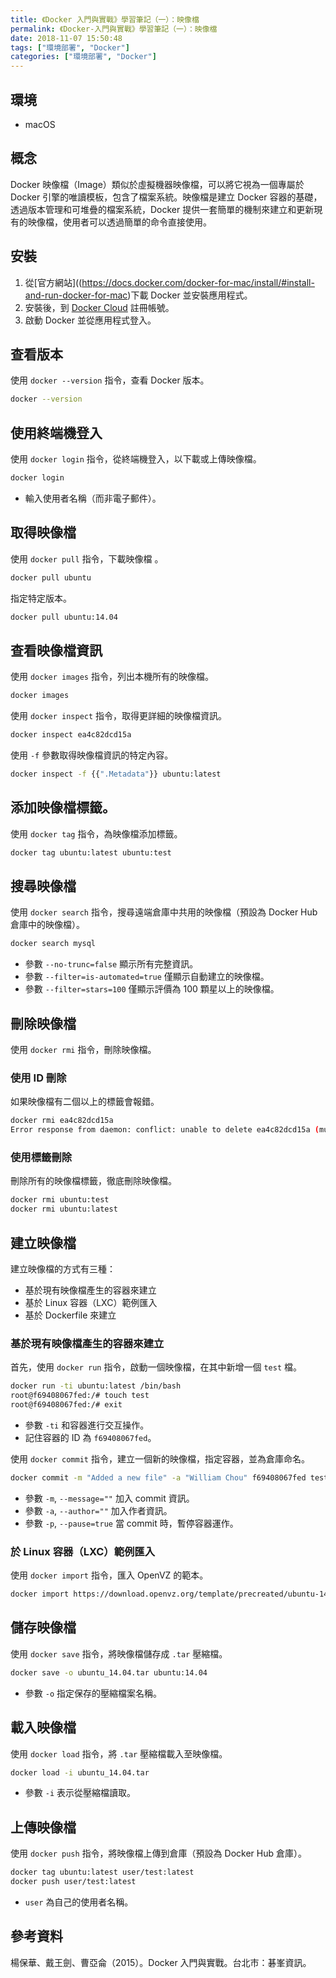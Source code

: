 ```yaml
---
title: 《Docker 入門與實戰》學習筆記（一）：映像檔
permalink: 《Docker-入門與實戰》學習筆記（一）：映像檔
date: 2018-11-07 15:50:48
tags: ["環境部署", "Docker"]
categories: ["環境部署", "Docker"]
---
```


## 環境

- macOS

## 概念

Docker 映像檔（Image）類似於虛擬機器映像檔，可以將它視為一個專屬於 Docker 引擎的唯讀模板，包含了檔案系統。映像檔是建立 Docker 容器的基礎，透過版本管理和可堆疊的檔案系統，Docker 提供一套簡單的機制來建立和更新現有的映像檔，使用者可以透過簡單的命令直接使用。

## 安裝

1. 從[官方網站]((https://docs.docker.com/docker-for-mac/install/#install-and-run-docker-for-mac)下載 Docker 並安裝應用程式。
2. 安裝後，到 [Docker Cloud](https://hub.docker.com/) 註冊帳號。
3. 啟動 Docker 並從應用程式登入。

## 查看版本

使用 `docker --version` 指令，查看 Docker 版本。

```BASH
docker --version
```

## 使用終端機登入

使用 `docker login` 指令，從終端機登入，以下載或上傳映像檔。

```BASH
docker login
```

- 輸入使用者名稱（而非電子郵件）。

## 取得映像檔

使用 `docker pull` 指令，下載映像檔 。

```BASH
docker pull ubuntu
```

指定特定版本。

```BASH
docker pull ubuntu:14.04
```

## 查看映像檔資訊

使用 `docker images` 指令，列出本機所有的映像檔。

```BASH
docker images
```

使用 `docker inspect` 指令，取得更詳細的映像檔資訊。

```BASH
docker inspect ea4c82dcd15a
```

使用 `-f` 參數取得映像檔資訊的特定內容。

```BASH
docker inspect -f {{".Metadata"}} ubuntu:latest
```

## 添加映像檔標籤。

使用 `docker tag` 指令，為映像檔添加標籤。

```BASH
docker tag ubuntu:latest ubuntu:test
```

## 搜尋映像檔

使用 `docker search` 指令，搜尋遠端倉庫中共用的映像檔（預設為 Docker Hub 倉庫中的映像檔）。

```BASH
docker search mysql
```

- 參數 `--no-trunc=false` 顯示所有完整資訊。
- 參數 `--filter=is-automated=true` 僅顯示自動建立的映像檔。
- 參數 `--filter=stars=100` 僅顯示評價為 100 顆星以上的映像檔。

## 刪除映像檔

使用 `docker rmi` 指令，刪除映像檔。

### 使用 ID 刪除

如果映像檔有二個以上的標籤會報錯。

```BASH
docker rmi ea4c82dcd15a
Error response from daemon: conflict: unable to delete ea4c82dcd15a (must be forced) - image is referenced in multiple repositories
```

### 使用標籤刪除

刪除所有的映像檔標籤，徹底刪除映像檔。

```BASH
docker rmi ubuntu:test
docker rmi ubuntu:latest
```

## 建立映像檔

建立映像檔的方式有三種：

- 基於現有映像檔產生的容器來建立
- 基於 Linux 容器（LXC）範例匯入
- 基於 Dockerfile 來建立

### 基於現有映像檔產生的容器來建立

首先，使用 `docker run` 指令，啟動一個映像檔，在其中新增一個 `test` 檔。

```BASH
docker run -ti ubuntu:latest /bin/bash
root@f69408067fed:/# touch test
root@f69408067fed:/# exit
```

- 參數 `-ti` 和容器進行交互操作。
- 記住容器的 ID 為 `f69408067fed`。

使用 `docker commit` 指令，建立一個新的映像檔，指定容器，並為倉庫命名。

```BASH
docker commit -m "Added a new file" -a "William Chou" f69408067fed test
```

- 參數 `-m`, `--message=""` 加入 commit 資訊。
- 參數 `-a`, `--author=""` 加入作者資訊。
- 參數 `-p`, `--pause=true` 當 commit 時，暫停容器運作。

### 於 Linux 容器（LXC）範例匯入

使用 `docker import` 指令，匯入 OpenVZ 的範本。

```BASH
docker import https://download.openvz.org/template/precreated/ubuntu-14.04-x86_64-minimal.tar.gz ubuntu:14.04
```

## 儲存映像檔

使用 `docker save` 指令，將映像檔儲存成 `.tar` 壓縮檔。

```BASH
docker save -o ubuntu_14.04.tar ubuntu:14.04
```

- 參數 `-o` 指定保存的壓縮檔案名稱。

## 載入映像檔

使用 `docker load` 指令，將 `.tar` 壓縮檔載入至映像檔。

```BASH
docker load -i ubuntu_14.04.tar
```

- 參數 `-i` 表示從壓縮檔讀取。

## 上傳映像檔

使用 `docker push` 指令，將映像檔上傳到倉庫（預設為 Docker Hub 倉庫）。

```BASH
docker tag ubuntu:latest user/test:latest
docker push user/test:latest
```

- `user` 為自己的使用者名稱。

## 參考資料

楊保華、戴王劍、曹亞侖（2015）。Docker 入門與實戰。台北市：碁峯資訊。
